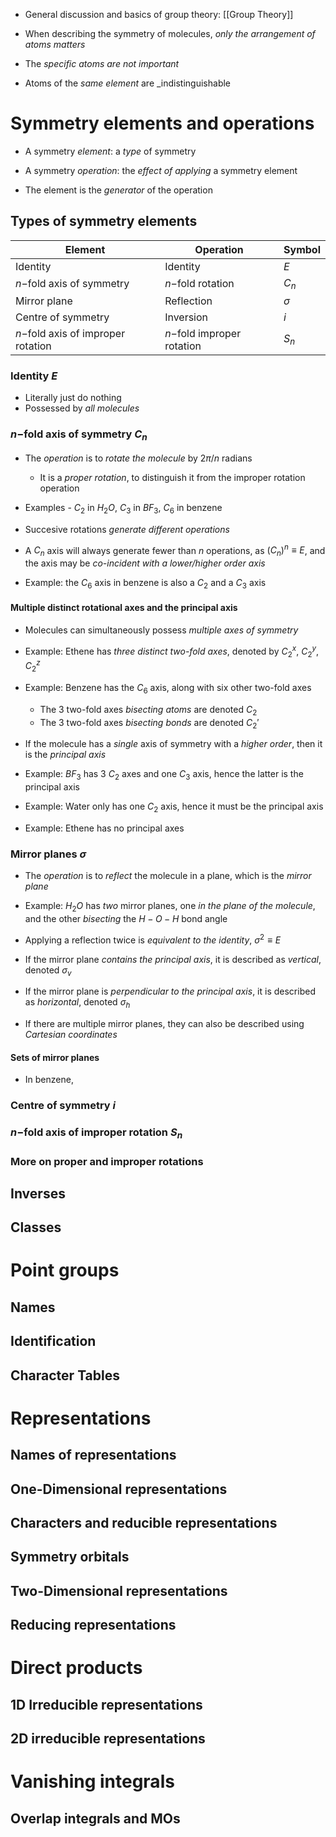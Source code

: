 - General discussion and basics of group theory: [[Group Theory]]

- When describing the symmetry of molecules, _only the arrangement of atoms matters_
- The _specific atoms are not important_
- Atoms of the _same element_ are _indistinguishable

# Symmetry elements and operations
- A symmetry _element_: a _type_ of symmetry
- A symmetry _operation_: the _effect of applying_ a symmetry element

- The element is the _generator_ of the operation

## Types of symmetry elements
| Element                            | Operation                  | Symbol   |
| ---------------------------------- | -------------------------- | -------- |
| Identity                           | Identity                   | $E$      |
| $n-$fold axis of symmetry          | $n-$fold rotation          | $C_n$    |
| Mirror plane                       | Reflection                 | $\sigma$ |
| Centre of symmetry                 | Inversion                  | $i$      |
| $n-$fold axis of improper rotation | $n-$fold improper rotation | $S_n$         |

### Identity $E$
- Literally just do nothing
- Possessed by _all molecules_

### $n-$fold axis of symmetry $C_n$
- The _operation_ is to _rotate the molecule_ by $2\pi/n$ radians
	- It is a _proper rotation_, to distinguish it from the improper rotation operation
- Examples - $C_2$ in $H_2O$, $C_3$ in $BF_3$, $C_6$ in benzene

- Succesive rotations _generate different operations_
- A $C_n$ axis will always generate fewer than $n$ operations, as $(C_n)^n\equiv E$, and the axis may be _co-incident with a lower/higher order axis_

- Example: the $C_6$ axis in benzene is also a $C_2$ and a $C_3$ axis

#### Multiple distinct rotational axes and the principal axis
- Molecules can simultaneously possess _multiple axes of symmetry_
- Example: Ethene has _three distinct two-fold axes_, denoted by $C_2^x$, $C_2^y$, $C_2^z$

- Example: Benzene has the $C_6$ axis, along with six other two-fold axes
	- The 3 two-fold axes _bisecting atoms_ are denoted $C_2$
	- The 3 two-fold axes _bisecting bonds_ are denoted $C_2'$

- If the molecule has a _single_ axis of symmetry with a _higher order_, then it is the _principal axis_
- Example: $BF_3$ has 3 $C_2$ axes and one $C_3$ axis, hence the latter is the principal axis
- Example: Water only has one $C_2$ axis, hence it must be the principal axis
- Example: Ethene has no principal axes

### Mirror planes $\sigma$
- The _operation_ is to _reflect_ the molecule in a plane, which is the _mirror plane_
- Example: $H_2O$ has _two_ mirror planes, one _in the plane of the molecule_, and the other _bisecting_ the $H-O-H$ bond angle

- Applying a reflection twice is _equivalent to the identity_, $\sigma^2\equiv E$

- If the mirror plane _contains the principal axis_, it is described as _vertical_, denoted $\sigma_v$
- If the mirror plane is _perpendicular to the principal axis_, it is described as _horizontal_, denoted $\sigma_h$
- If there are multiple mirror planes, they can also be described using _Cartesian coordinates_

#### Sets of mirror planes
- In benzene, 

### Centre of symmetry $i$

### $n-$fold axis of improper rotation $S_n$

### More on proper and improper rotations

## Inverses

## Classes

# Point groups

## Names

## Identification

## Character Tables

# Representations

## Names of representations

## One-Dimensional representations

## Characters and reducible representations

## Symmetry orbitals

## Two-Dimensional representations

## Reducing representations


# Direct products

## 1D Irreducible representations

## 2D irreducible representations

# Vanishing integrals

## Overlap integrals and MOs

